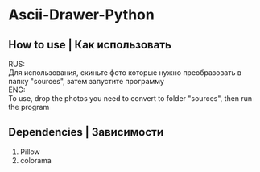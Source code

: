 # Ascii-Drawer-Python
## How to use | Как использовать
RUS:  
Для использования, скиньте фото которые нужно преобразовать в папку "sources", затем запустите программу  
ENG:  
To use, drop the photos you need to convert to folder "sources", then run the program  

## Dependencies | Зависимости
1. Pillow
2. colorama
